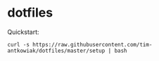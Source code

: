 # dotfiles

Quickstart:

```shell
curl -s https://raw.githubusercontent.com/tim-antkowiak/dotfiles/master/setup | bash
```
